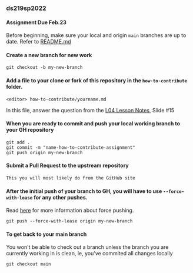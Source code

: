 ### ds219sp2022

#### Assignment Due Feb.23

Before beginning, make sure your local and origin `main` branches are up to date. Refer to 
[README.md](https://github.com/sallyom/ds219sp2022/blob/main/README.md)

#### Create a new branch for new work

```shell
git checkout -b my-new-branch
```

#### Add a file to your clone or fork of this repository in the `how-to-contribute` folder.

```shell
<editor> how-to-contribute/yourname.md
```
In this file, answer the question from the [L04 Lesson Notes](https://piazza.com/class_profile/get_resource/kyeyevqkher3wa/kzpyerxrucx6i2), Slide #15

#### When you are ready to commit and push your local working branch to your GH repository

```shell
git add .
git commit -m "name-how-to-contribute-assignment"
git push origin my-new-branch
```

#### Submit a Pull Request to the upstream repository

```
This you will most likely do from the GitHub site
```

#### After the initial push of your branch to GH, you will have to use `--force-with-lease` for any other pushes.

Read [here](https://blog.developer.atlassian.com/force-with-lease/) for more information about force pushing.

```shell
git push --force-with-lease origin my-new-branch
```

#### To get back to your main branch

You won't be able to check out a branch unless the branch you are currently working
in is clean, ie, you've commited all changes locally

```shell
git checkout main
```
